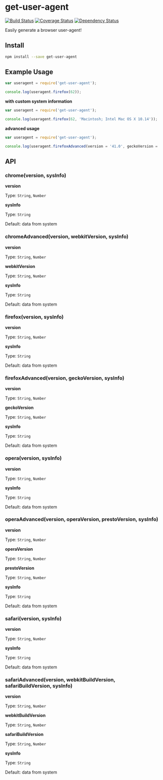 # get-user-agent

[![Build Status](https://travis-ci.org/fscherwi/get-user-agent.svg?branch=master)](https://travis-ci.org/fscherwi/get-user-agent) [![Coverage Status](https://coveralls.io/repos/fscherwi/get-user-agent/badge.svg?branch=master&service=github)](https://coveralls.io/github/fscherwi/get-user-agent?branch=master) [![Dependency Status](https://david-dm.org/fscherwi/get-user-agent.svg)](https://david-dm.org/fscherwi/get-user-agent)

Easily generate a browser user-agent!

## Install

```bash
npm install --save get-user-agent
```

## Example Usage

```javascript
var useragent = require('get-user-agent');

console.log(useragent.firefox(62));
```

**with custom system information**

```javascript
var useragent = require('get-user-agent');

console.log(useragent.firefox(62, 'Macintosh; Intel Mac OS X 10.14'));
```

**advanced usage**

```javascript
var useragent = require('get-user-agent');

console.log(useragent.firefoxAdvanced(version = '41.0', geckoVersion = '20100101', sysInfo = 'Macintosh; Intel Mac OS X 10.11'));
```

## API

### chrome(version, sysInfo)

**version**

Type: `String`, `Number`

**sysInfo**

Type: `String`

Default: data from system

### chromeAdvanced(version, webkitVersion, sysInfo)

**version**

Type: `String`, `Number`

**webkitVersion**

Type: `String`, `Number`

**sysInfo**

Type: `String`

Default: data from system

### firefox(version, sysInfo)

**version**

Type: `String`, `Number`

**sysInfo**

Type: `String`

Default: data from system

### firefoxAdvanced(version, geckoVersion, sysInfo)

**version**

Type: `String`, `Number`

**geckoVersion**

Type: `String`, `Number`

**sysInfo**

Type: `String`

Default: data from system

### opera(version, sysInfo)

**version**

Type: `String`, `Number`

**sysInfo**

Type: `String`

Default: data from system

### operaAdvanced(version, operaVersion, prestoVersion, sysInfo)

**version**

Type: `String`, `Number`

**operaVersion**

Type: `String`, `Number`

**prestoVersion**

Type: `String`, `Number`

**sysInfo**

Type: `String`

Default: data from system

### safari(version, sysInfo)

**version**

Type: `String`, `Number`

**sysInfo**

Type: `String`

Default: data from system

### safariAdvanced(version, webkitBuildVersion, safariBuildVersion, sysInfo)

**version**

Type: `String`, `Number`

**webkitBuildVersion**

Type: `String`, `Number`

**safariBuildVersion**

Type: `String`, `Number`

**sysInfo**

Type: `String`

Default: data from system
